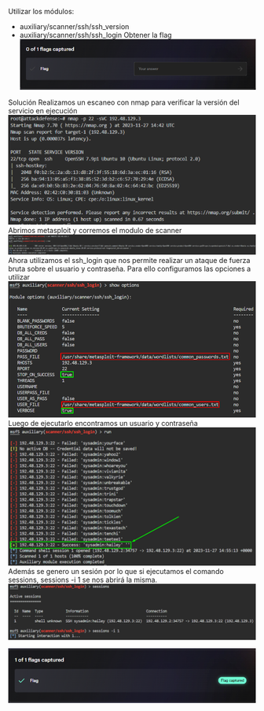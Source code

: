Utilizar los módulos:
- auxiliary/scanner/ssh/ssh_version
- auxiliary/scanner/ssh/ssh_login
Obtener la flag
![](../../../../Images/Pasted%20image%2020231127114126.png)

Solución
Realizamos un escaneo con nmap para verificar la versión del servicio en ejecución
![](../../../../Images/Pasted%20image%2020231127114311.png)
Abrimos metasploit y corremos el modulo de scanner
![](../../../../Images/Pasted%20image%2020231127114757.png)
Ahora utilizamos el ssh_login que nos permite realizar un ataque de fuerza bruta sobre el usuario y contraseña.
Para ello configuramos las opciones a utilizar
![](../../../../Images/Pasted%20image%2020231127115415.png)
Luego de ejecutarlo encontramos un usuario y contraseña
![](../../../../Images/Pasted%20image%2020231127115550.png)
Además se genero un sesión por lo que si ejecutamos el comando sessions, sessions -i 1 se nos abrirá la misma.
![](../../../../Images/Pasted%20image%2020231127115702.png)


![](../../../../Images/Pasted%20image%2020231127115842.png)
